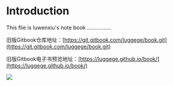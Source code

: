 # Introduction

This flie is luwenxiu's note book ................

旧版Gitbook仓库地址：[https://git.gitbook.com/luggege/book.git](https://git.gitbook.com/luggege/book.git)

旧版Gitbook电子书预览地址：[https://luggege.github.io/book/](https://luggege.github.io/book/)

![](https://github.com/luggege/book/tree/8b07e4f4975cbf2e0651328d8c975f28d65feccd/.gitbook/assets/xue-xi-ren-wu-gui-hua.png)

